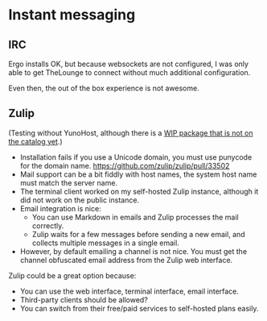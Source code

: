 # Instant messaging

## IRC

Ergo installs OK, but because websockets are not configured, I was only able to get TheLounge to connect without much additional configuration.

Even then, the out of the box experience is not awesome.

## Zulip

(Testing without YunoHost, although there is a [WIP package that is not on the catalog yet](https://github.com/YunoHost-Apps/zulip_ynh).)

* Installation fails if you use a Unicode domain, you must use punycode for the domain name. <https://github.com/zulip/zulip/pull/33502>
* Mail support can be a bit fiddly with host names, the system host name must match the server name.
* The terminal client worked on my self-hosted Zulip instance, although it did not work on the public instance.
* Email integration is nice:
  * You can use Markdown in emails and Zulip processes the mail correctly.
  * Zulip waits for a few messages before sending a new email, and collects multiple messages in a single email.
* However, by default emailing a channel is not nice.
  You must get the channel obfuscated email address from the Zulip web interface.

Zulip could be a great option because:

* You can use the web interface, terminal interface, email interface.
* Third-party clients should be allowed?
* You can switch from their free/paid services to self-hosted plans easily.

